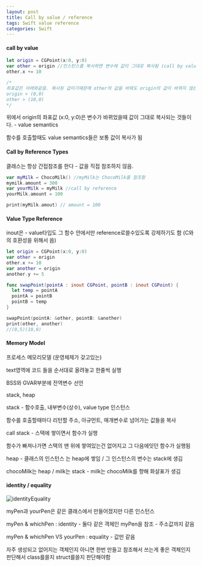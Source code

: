 ```yaml
---
layout: post
title: Call by value / reference
tags: Swift value reference
categories: Swift
---
```




#### call by value

~~~ swift
let origin = CGPoint(x:0, y:0)
var other = origin //인스턴스를 복사하면 변수에 값이 그대로 복사됨 (call by value) 
other.x += 10

/*
좌표값은 아래와같음. 복사된 값이기때문에 other의 값을 바꿔도 origin의 값이 바뀌지 않는다.
origin > (0,0)
other > (10,0)
*/
~~~

위에서 origin의 좌표값 (x:0, y:0)은 변수가 바뀌었을때 값이 그대로 복사되는 것들이다. - value semantics

함수를 호출할때도 value semantics들은 보통 값이 복사가 됨



#### Call by Reference Types

클래스는 항상 간접참조를 한다 - 값을 직접 참조하지 않음. 

~~~swift
var myMilk = ChocoMilk() //myMilk는 ChocoMilk를 참조함
mymilk.amount = 300
var yourMilk = myMilk //call by reference
yourMilk.amount = 100

print(myMilk.amout) // amount = 100
~~~



#### Value Type Reference

inout은 - value타입도 그 함수 안에서만 reference로쓸수있도록 강제하기도 함 (C와의 호환성을 위해서 씀)

~~~swift
let origin = CGPoint(x:0, y:0)
var other = origin 
other.x += 10
var another = origin
another.y += 5

func swapPoint(pointA : inout CGPoint, pointB : inout CGPoint) {
  let temp = pointA
  pointA = pointB
  pointB = temp
}

swapPoint(pointA: &other, pointB: &another)
print(other, another)
//(0,5)(10,0)
~~~





#### Memory Model

프로세스 메모리모델 (운영체제가 갖고있는)

text영역에 코드 들을 순서대로 올려놓고 한줄씩 실행

BSS와 GVAR부분에 전역변수 선언

stack, heap

stack - 함수호출, 내부변수(상수), value type 인스턴스

함수를 호출할때마다 리턴할 주소, 아규먼트, 매개변수로 넘어가는 값들을 복사

call stack - 스택에 쌓이면서 함수가 실행

함수가 빠져나가면 스택의 맨 위에 쌓여있는건 없어지고 그 다음에잇던 함수가 실행됨

heap - 클래스의 인스턴스 는 heap에 쌓임 / 그 인스턴스의 변수는 stack에 생김 

chocoMilk는 heap / milk는 stack - milk는 chocoMilk를 향해 화살표가 생김



#### identity / equality

![identityEquality](/temp/identityEquality)

myPen과 yourPen은 같은 클래스에서 만들어졌지만 다른 인스턴스

myPen & whichPen : identity - 둘다 같은 객체인 myPen을 참조 - 주소값까지 같음

myPen & whichPen  VS  yourPen : equality - 값만 같음



자주 생성되고 없어지는 객체인지 아니면 한번 만들고 참조해서 쓰는게 좋은 객체인지 판단해서 class를쓸지 struct를쓸지 판단해야함

